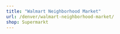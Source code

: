 ```yaml
---
title: "Walmart Neighborhood Market"
url: /denver/walmart-neighborhood-market/
shop: Supermarkt
---
```

